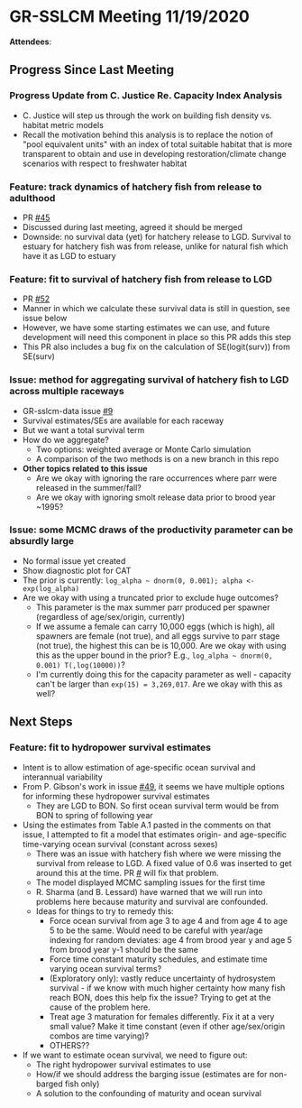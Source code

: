 # GR-SSLCM Meeting 11/19/2020

**Attendees**:

## Progress Since Last Meeting

### Progress Update from C. Justice Re. Capacity Index Analysis

* C. Justice will step us through the work on building fish density vs. habitat metric models
* Recall the motivation behind this analysis is to replace the notion of "pool equivalent units" with an index of total suitable habitat that is more transparent to obtain and use in developing restoration/climate change scenarios with respect to freshwater habitat

### Feature: track dynamics of hatchery fish from release to adulthood

* PR [#45](https://github.com/bstaton1/GR-sslcm/pull/45)
* Discussed during last meeting, agreed it should be merged
* Downside: no survival data (yet) for hatchery release to LGD. Survival to estuary for hatchery fish was from release, unlike for natural fish which have it as LGD to estuary

### Feature: fit to survival of hatchery fish from release to LGD

* PR [#52](https://github.com/bstaton1/GR-sslcm/pull/52)
* Manner in which we calculate these survival data is still in question, see issue below
* However, we have some starting estimates we can use, and future development will need this component in place so this PR adds this step
* This PR also includes a bug fix on the calculation of SE(logit(surv)) from SE(surv)

### Issue: method for aggregating survival of hatchery fish to LGD across multiple raceways

* GR-sslcm-data issue [#9](https://github.com/gibsonpp/GR-sslcm-data/issues/9)
* Survival estimates/SEs are available for each raceway
* But we want a total survival term
* How do we aggregate?
  * Two options: weighted average or Monte Carlo simulation
  * A comparison of the two methods is on a new branch in this repo
* **Other topics related to this issue**
  * Are we okay with ignoring the rare occurrences where parr were released in the summer/fall?
  * Are we okay with ignoring smolt release data prior to brood year ~1995? 

### Issue: some MCMC draws of the productivity parameter can be absurdly large

* No formal issue yet created
* Show diagnostic plot for CAT
* The prior is currently: `log_alpha ~ dnorm(0, 0.001); alpha <- exp(log_alpha)`
* Are we okay with using a truncated prior to exclude huge outcomes?
  * This parameter is the max summer parr produced per spawner (regardless of age/sex/origin, currently)
  * If we assume a female can carry 10,000 eggs (which is high), all spawners are female (not true), and all eggs survive to parr stage (not true), the highest this can be is 10,000. Are we okay with using this as the upper bound in the prior? E.g., `log_alpha ~ dnorm(0, 0.001) T(,log(10000))`?
  * I'm currently doing this for the capacity parameter as well - capacity can't be larger than `exp(15) = 3,269,017`. Are we okay with this as well?

## Next Steps

### Feature: fit to hydropower survival estimates

* Intent is to allow estimation of age-specific ocean survival and interannual variability
* From P. Gibson's work in issue [#49](https://github.com/bstaton1/GR-sslcm/issues/49), it seems we have multiple options for informing these hydropower survival estimates
  * They are LGD to BON. So first ocean survival term would be from BON to spring of following year
* Using the estimates from Table A.1 pasted in the comments on that issue, I attempted to fit a model that estimates origin- and age-specific time-varying ocean survival (constant across sexes)
  * There was an issue with hatchery fish where we were missing the survival from release to LGD. A fixed value of 0.6 was inserted to get around this at the time. PR [#](https://github.com/bstaton1/GR-sslcm/pull/52) will fix that problem.
  * The model displayed MCMC sampling issues for the first time
  * R. Sharma (and B. Lessard) have warned that we will run into problems here because maturity and survival are confounded.
  * Ideas for things to try to remedy this:
    * Force ocean survival from age 3 to age 4 and from age 4 to age 5 to be the same. Would need to be careful with year/age indexing for random deviates: age 4 from brood year y and age 5 from brood year y-1 should be the same
    * Force time constant maturity schedules, and estimate time varying ocean survival terms?
    * (Exploratory only): vastly reduce uncertainty of hydrosystem survival - if we know with much higher certainty how many fish reach BON, does this help fix the issue? Trying to get at the cause of the problem here.
    * Treat age 3 maturation for females differently. Fix it at a very small value? Make it time constant (even if other age/sex/origin combos are time varying)?
    * OTHERS??
* If we want to estimate ocean survival, we need to figure out:
  * The right hydropower survival estimates to use
  * How/if we should address the barging issue (estimates are for non-barged fish only)
  * A solution to the confounding of maturity and ocean survival
